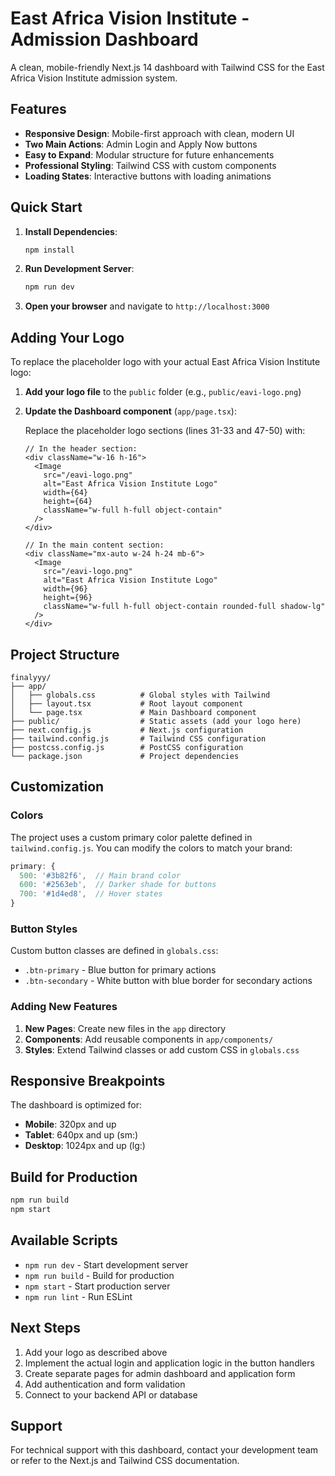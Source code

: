 # East Africa Vision Institute - Admission Dashboard

A clean, mobile-friendly Next.js 14 dashboard with Tailwind CSS for the East Africa Vision Institute admission system.

## Features

- **Responsive Design**: Mobile-first approach with clean, modern UI
- **Two Main Actions**: Admin Login and Apply Now buttons
- **Easy to Expand**: Modular structure for future enhancements
- **Professional Styling**: Tailwind CSS with custom components
- **Loading States**: Interactive buttons with loading animations

## Quick Start

1. **Install Dependencies**:
   ```bash
   npm install
   ```

2. **Run Development Server**:
   ```bash
   npm run dev
   ```

3. **Open your browser** and navigate to `http://localhost:3000`

## Adding Your Logo

To replace the placeholder logo with your actual East Africa Vision Institute logo:

1. **Add your logo file** to the `public` folder (e.g., `public/eavi-logo.png`)

2. **Update the Dashboard component** (`app/page.tsx`):

   Replace the placeholder logo sections (lines 31-33 and 47-50) with:

   ```tsx
   // In the header section:
   <div className="w-16 h-16">
     <Image
       src="/eavi-logo.png"
       alt="East Africa Vision Institute Logo"
       width={64}
       height={64}
       className="w-full h-full object-contain"
     />
   </div>

   // In the main content section:
   <div className="mx-auto w-24 h-24 mb-6">
     <Image
       src="/eavi-logo.png"
       alt="East Africa Vision Institute Logo"
       width={96}
       height={96}
       className="w-full h-full object-contain rounded-full shadow-lg"
     />
   </div>
   ```

## Project Structure

```
finalyyy/
├── app/
│   ├── globals.css          # Global styles with Tailwind
│   ├── layout.tsx           # Root layout component
│   └── page.tsx             # Main Dashboard component
├── public/                  # Static assets (add your logo here)
├── next.config.js           # Next.js configuration
├── tailwind.config.js       # Tailwind CSS configuration
├── postcss.config.js        # PostCSS configuration
└── package.json             # Project dependencies
```

## Customization

### Colors
The project uses a custom primary color palette defined in `tailwind.config.js`. You can modify the colors to match your brand:

```js
primary: {
  500: '#3b82f6',  // Main brand color
  600: '#2563eb',  // Darker shade for buttons
  700: '#1d4ed8',  // Hover states
}
```

### Button Styles
Custom button classes are defined in `globals.css`:
- `.btn-primary` - Blue button for primary actions
- `.btn-secondary` - White button with blue border for secondary actions

### Adding New Features

1. **New Pages**: Create new files in the `app` directory
2. **Components**: Add reusable components in `app/components/`
3. **Styles**: Extend Tailwind classes or add custom CSS in `globals.css`

## Responsive Breakpoints

The dashboard is optimized for:
- **Mobile**: 320px and up
- **Tablet**: 640px and up (sm:)
- **Desktop**: 1024px and up (lg:)

## Build for Production

```bash
npm run build
npm start
```

## Available Scripts

- `npm run dev` - Start development server
- `npm run build` - Build for production
- `npm start` - Start production server
- `npm run lint` - Run ESLint

## Next Steps

1. Add your logo as described above
2. Implement the actual login and application logic in the button handlers
3. Create separate pages for admin dashboard and application form
4. Add authentication and form validation
5. Connect to your backend API or database

## Support

For technical support with this dashboard, contact your development team or refer to the Next.js and Tailwind CSS documentation.